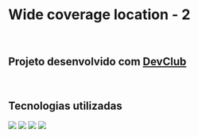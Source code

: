 <h1>Wide coverage location - 2</h1>
<br>
<h2>Projeto desenvolvido com <a href="https://rodolfomori.com.br/devclub/">DevClub</a></h2>
<br>
<h2>Tecnologias utilizadas</h2>
<img src="https://img.shields.io/badge/HTML5-E34F26?style=for-the-badge&logo=html5&logoColor=white"/>
<img src="https://img.shields.io/badge/CSS3-1572B6?style=for-the-badge&logo=css3&logoColor=white"/>
<img src="https://github.com/DanielTiozo/wide-coverage-location-2/blob/master/assets/print-navegador.png"/>
<img src="https://github.com/DanielTiozo/wide-coverage-location-2/blob/master/assets/print-smartphone.png"/>

